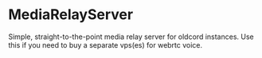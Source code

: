 # MediaRelayServer
Simple, straight-to-the-point media relay server for oldcord instances. Use this if you need to buy a separate vps(es) for webrtc voice.
